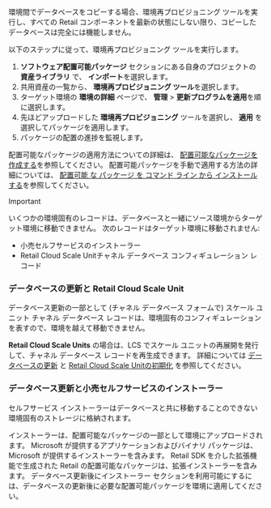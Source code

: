 環境間でデータベースをコピーする場合、環境再プロビジョニング ツールを実行し、すべての Retail コンポーネントを最新の状態にしない限り、コピーしたデータベースは完全には機能しません。

以下のステップに従って、環境再プロビジョニング ツールを実行します。

1. **ソフトウェア配置可能パッケージ** セクションにある自身のプロジェクトの **資産ライブラリ** で、 **インポート**を選択します。
2. 共用資産の一覧から、 **環境再プロビジョニング ツール**を選択します。
3. ターゲット環境の **環境の詳細** ページで、 **管理** > **更新プログラムを適用**を順に選択します。
4. 先ほどアップロードした **環境再プロビジョニング** ツールを選択し、 **適用** を選択してパッケージを適用します。
5. パッケージの配置の進捗を監視します。

配置可能なパッケージの適用方法についての詳細は、 [配置可能なパッケージを作成する](../deployment/create-apply-deployable-package.md)を参照してください。 配置可能パッケージを手動で適用する方法の詳細については、 [配置可能 な パッケージ を コマンド ライン から インストール する](../deployment/install-deployable-package.md)を参照してください。

> [!IMPORTANT]
> いくつかの環境固有のレコードは、データベースと一緒にソース環境からターゲット環境に移動できません。 次のレコードはターゲット環境に移動されません:
> - 小売セルフサービスのインストーラー
> - Retail Cloud Scale Unitチャネル データベース コンフィギュレーション レコード

### <a name="database-refresh-and-retail-cloud-scale-units"></a>データベースの更新と Retail Cloud Scale Unit

データベース更新の一部として (チャネル データベース フォームで) スケール ユニット チャネル データベース レコードは、環境固有のコンフィギュレーションを表すので、環境を越えて移動できません。

**Retail Cloud Scale Units** の場合は、LCS でスケール ユニットの再展開を発行して、チャネル データベース レコードを再生成できます。 詳細については [データベースの更新](../database/database-refresh.md) と [Retail Cloud Scale Unitの初期化](../deployment/Initialize-Retail-Channels.md) を参照してください。

### <a name="database-refresh-and-retail-self-service-installers"></a>データベース更新と小売セルフサービスのインストーラー

セルフサービス インストーラーはデータベースと共に移動することのできない環境固有のストレージに格納されます。

インストーラーは、配置可能なパッケージの一部として環境にアップロードされます。 Microsoft が提供するアプリケーションおよびバイナリ パッケージは、Microsoft が提供するインストーラーを含みます。 Retail SDK を介した拡張機能で生成された Retail の配置可能なパッケージは、拡張インストーラーを含みます。 データベース更新後にインストーラー セクションを利用可能にするには、データベースの更新後に必要な配置可能パッケージを環境に適用してください。
